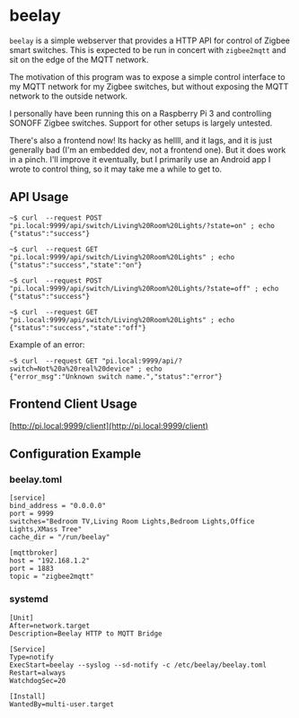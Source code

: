 # beelay
`beelay` is a simple webserver that provides a HTTP API for control of Zigbee smart switches. This is expected to be run in concert with `zigbee2mqtt` and sit on the edge of the MQTT network.

The motivation of this program was to expose a simple control interface to my MQTT network for my Zigbee switches, but without exposing the MQTT network to the outside network. 

I personally have been running this on a Raspberry Pi 3 and controlling SONOFF Zigbee switches. Support for other setups is largely untested.

There's also a frontend now! Its hacky as hellll, and it lags, and it is just generally bad (I'm an embedded dev, not a frontend one). But it does work in a pinch. I'll improve it eventually, but I primarily use an Android app I wrote to control thing, so it may take me a while to get to.

## API Usage
```
~$ curl  --request POST "pi.local:9999/api/switch/Living%20Room%20Lights/?state=on" ; echo
{"status":"success"}
```

```
~$ curl  --request GET "pi.local:9999/api/switch/Living%20Room%20Lights" ; echo
{"status":"success","state":"on"}
```

```
~$ curl  --request POST "pi.local:9999/api/switch/Living%20Room%20Lights/?state=off" ; echo
{"status":"success"}
```

```
~$ curl  --request GET "pi.local:9999/api/switch/Living%20Room%20Lights" ; echo
{"status":"success","state":"off"}
```

Example of an error:
```
~$ curl  --request GET "pi.local:9999/api/?switch=Not%20a%20real%20device" ; echo
{"error_msg":"Unknown switch name.","status":"error"}
```

## Frontend Client Usage
[http://pi.local:9999/client](http://pi.local:9999/client)

## Configuration Example
### beelay.toml
```
[service]
bind_address = "0.0.0.0"
port = 9999
switches="Bedroom TV,Living Room Lights,Bedroom Lights,Office Lights,XMass Tree"
cache_dir = "/run/beelay"

[mqttbroker]
host = "192.168.1.2"
port = 1883
topic = "zigbee2mqtt"
```

### systemd
```
[Unit]
After=network.target
Description=Beelay HTTP to MQTT Bridge

[Service]
Type=notify
ExecStart=beelay --syslog --sd-notify -c /etc/beelay/beelay.toml
Restart=always
WatchdogSec=20

[Install]
WantedBy=multi-user.target
```
